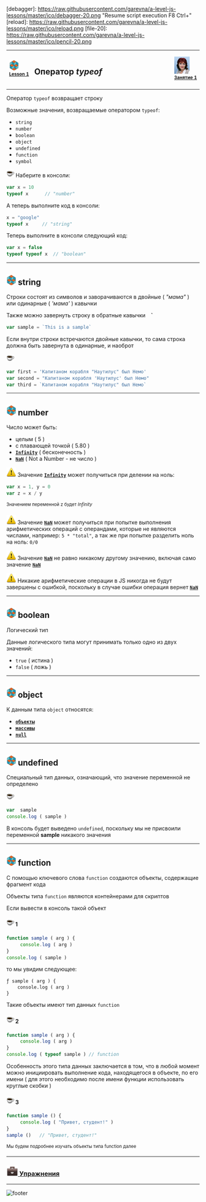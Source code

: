 [footer]: https://github.com/garevna/js-course/raw/master/images/a-level-ico.png?raw=true
[me40]: https://raw.githubusercontent.com/garevna/a-level-js-lessons/master/ico/myPhoto-40.png "Ⓒ Irina Fylyppova ( garevna ) 2019"
[ico20]: https://raw.githubusercontent.com/garevna/a-level-js-lessons/master/ico/a-level-20.png
[ico25]: https://raw.githubusercontent.com/garevna/a-level-js-lessons/master/ico/a-level-25.png
[hw-20]: https://raw.githubusercontent.com/garevna/a-level-js-lessons/master/ico/briefcase-20.png
[hw-30]: https://raw.githubusercontent.com/garevna/a-level-js-lessons/master/ico/briefcase-30.png
[cap-20]: https://raw.githubusercontent.com/garevna/a-level-js-lessons/master/ico/coffee-20.png
[cap-30]: https://raw.githubusercontent.com/garevna/a-level-js-lessons/master/ico/coffee-30.png
[warn-25]: https://raw.githubusercontent.com/garevna/a-level-js-lessons/master/ico/warning-25.png
[link-20]: https://raw.githubusercontent.com/garevna/a-level-js-lessons/master/ico/link-20.png
[err-20]: https://raw.githubusercontent.com/garevna/a-level-js-lessons/master/ico/no_entry-20.png
[err-25]: https://raw.githubusercontent.com/garevna/a-level-js-lessons/master/ico/no_entry-25.png
[err-30]: https://raw.githubusercontent.com/garevna/a-level-js-lessons/master/ico/no_entry-30.png
[debagger]: https://raw.githubusercontent.com/garevna/a-level-js-lessons/master/ico/debagger-20.png "Resume script execution F8 Ctrl+\"
[reload]: https://raw.githubusercontent.com/garevna/a-level-js-lessons/master/ico/reload.png
[file-20]: https://raw.githubusercontent.com/garevna/a-level-js-lessons/master/ico/pencil-20.png


<table><tr><td width="50">

![ico25] <br/><sup>[**Lesson&nbsp;1**](../lessons/lesson-01.md)</sup>
  </td>
  <td width="800"><h2> Оператор <em>typeof</em></h2></td>
  <td>

  ![me40] <br/><sup>[**Занятие&nbsp;1**](../lessons/lesson-01.md)</sup></td>
</tr></table>


Оператор  `typeof`  возвращает строку

Возможные значения, возвращаемые оператором `typeof`:

* `string`
* `number`
* `boolean`
* `object`
* `undefined`
* `function`
* `symbol`

![cap-20]  Наберите в консоли:

```javascript
var x = 10
typeof x      // "number"
```

А теперь выполните код в консоли:

```javascript
x = "google"
typeof x     // "string"
```

Теперь выполните в консоли следующий код:

```javascript
var x = false
typeof typeof x  // "boolean"
```

_____________________________________________________________

## ![ico25] string

Строки состоят из символов и заворачиваются в двойные ( *"мама"* ) или одинарные ( *'мама'* ) кавычки

Также можно завернуть строку в обратные кавычки **` ` `**

```javascript
var sample = `This is a sample`
```

Если внутри строки встречаются двойные кавычки, то сама строка должна быть завернута в одинарные, и наоброт

![cap-20]

```javascript
var first = 'Капитаном корабля "Наутилус" был Немо'
var second = "Капитаном корабля 'Наутилус' был Немо"
var third = `Капитаном корабля "Наутилус" был Немо`
```

_____________________________________________________________

## ![ico25] number

Число может быть:

* целым ( 5 )
* с плавающей точкой ( 5.80 )
* [**`Infinity`**](NaN-null-Infinity.md#infinity) ( бесконечность )
* [**`NaN`**](NaN-null-Infinity.md#NaN) ( Not a Number - не число )

![warn-25] Значение [**`Infinity`**](NaN-null-Infinity.md#infinity)  может получиться при делении на ноль:

```javascript
var x = 1, y = 0
var z = x / y
```

<sup>Значением переменной  z  будет  *Infinity*</sup>

![warn-25] Значение [**`NaN`**](NaN-null-Infinity.md#NaN) может получиться при попытке выполнения арифметических операций с операндами, которые не являются числами, например:   ` 5 * "total" `, а так же при попытке разделить ноль на ноль: ` 0/0 `

![warn-25] Значение  [**`NaN`**](NaN-null-Infinity.md#NaN)  не равно никакому другому значению, включая само значение [**`NaN`**](NaN-null-Infinity.md#NaN)

![warn-25] Никакие арифметические операции в JS никогда не будут завершены с ошибкой, поскольку в случае ошибки операция вернет [**`NaN`**](NaN-null-Infinity.md#NaN)

________________________________________________________

## ![ico25] boolean

Логический тип

Данные логического типа могут принимать только одно из двух значений:

* `true` ( истина )
* `false` ( ложь )

_____________________________________________________________

## ![ico25] object

К данным типа `object` относятся:

* [**`объекты`**](data-structures.md#object)
* [**`массивы`**](data-structures.md#array)
* [**`null`**](NaN-null-Infinity.md#null)

________________________________________________________

## ![ico25] undefined

Специальный тип данных, означающий, что значение переменной не определено

![cap-20]

```javascript
var  sample
console.log ( sample )
```

В консоль будет выведено `undefined`, поскольку мы не присвоили переменной  **sample** никакого значения

________________________________________________________

## ![ico25] function

С помощью ключевого слова `function` создаются объекты, содержащие фрагмент кода

Объекты типа `function` являются контейнерами для скриптов

Если вывести в консоль такой объект

#### ![cap-20] 1

```javascript
function sample ( arg ) {
     console.log ( arg )
}
console.log ( sample )
```

то мы увидим следующее:

```console
ƒ sample ( arg ) {
    console.log ( arg )
}
```

Такие объекты имеют тип данных `function`

#### ![cap-20] 2

```javascript
function sample ( arg ) {
     console.log ( arg )
}
console.log ( typeof sample ) // function
```

Особенность этого типа данных заключается в том, что в любой момент можно инициировать выполнение кода, находящегося в объекте, по его имени ( для этого необходимо после имени функции использовать круглые скобки )

#### ![cap-20] 3

```javascript
function sample () {
     console.log ( "Привет, студент!" )
}
sample ()   // "Привет, студент!"
```

<sup>Мы будем подробнее изучать объекты типа function далее</sup>

_____________________________________________________________

### [![hw-30] Упражнения](https://docs.google.com/forms/d/e/1FAIpQLSdegQYfzld6s0CYJekJ2uvu84fUU2-BXiu7g9X2wzcutF1CWQ/viewform)

_____________________________________________________________

![footer]
